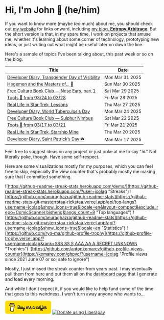 # Hi, I'm John 👋 (he/him)

If you want to know more (maybe *too* much) about me, you should check out [my website](https://john.colagioia.net/) for links onward, including [my blog, **Entropy Arbitrage**](https://john.colagioia.net/blog).  But the short version is that, in my spare time, I work on projects that amuse me, whether it's learning about some corner of technology, prototyping new ideas, or just writing out what might be useful later on down the line.

Here's a sample of topics I've been talking about, this past week or so on the blog.

|Title|Date|
|-----|-------|
|[Developer Diary, Transgender Day of Visibility](https://john.colagioia.net/blog/2025/03/31/transgender.html)|Mon Mar 31 2025|
|[Hegemon and the Masters of… 🚫](https://john.colagioia.net/blog/2025/03/30/patriarchy.html)|Sun Mar 30 2025|
|[Free Culture Book Club — Nose Ears, part 1](https://john.colagioia.net/blog/2025/03/29/nose-ears-1.html)|Sat Mar 29 2025|
|[Toots 🦣 from 03/24 to 03/28](https://john.colagioia.net/blog/2025/03/28/week.html)|Fri Mar 28 2025|
|[Real Life in Star Trek, Lessons](https://john.colagioia.net/blog/2025/03/27/lessons.html)|Thu Mar 27 2025|
|[Developer Diary, World Tuberculosis Day](https://john.colagioia.net/blog/2025/03/24/tuberculosis.html)|Mon Mar 24 2025|
|[Free Culture Book Club — Sulphur Nimbus](https://john.colagioia.net/blog/2025/03/22/sulphur-nimbus.html)|Sat Mar 22 2025|
|[Toots 🦣 from 03/17 to 03/21](https://john.colagioia.net/blog/2025/03/21/week.html)|Fri Mar 21 2025|
|[Real Life in Star Trek, Starship Mine](https://john.colagioia.net/blog/2025/03/20/starship-mine.html)|Thu Mar 20 2025|
|[Developer Diary, Saint Patrick’s Day ☘️](https://john.colagioia.net/blog/2025/03/17/patrick.html)|Mon Mar 17 2025|

Feel free to suggest ideas on any project or just poke at me to say "hi." Not literally poke, though. Have some self-respect.

Here are some visualizations mostly for my purposes, which you can feel free to skip, especially the view counter that's probably mostly me making sure that I committed something.

![https://github-readme-streak-stats.herokuapp.com/demo/](https://github-readme-streak-stats.herokuapp.com/?user=jcolag "Streaks")
![https://github.com/anuraghazra/github-readme-stats](https://github-readme-stats-git-masterrstaa-rickstaa.vercel.app/api/top-langs?username=jcolag&show_icons=true&locale=en&layout=compact&exclude_repo=ComicScanner,bisheng&langs_count=8 "Top languages")
![https://github.com/anuraghazra/github-readme-stats](https://github-readme-stats-git-masterrstaa-rickstaa.vercel.app/api?username=jcolag&show_icons=true&locale=en "Statistics")
![https://github.com/ryo-ma/github-profile-trophy](https://github-profile-trophy.vercel.app/?username=jcolag&rank=SSS,SS,S,AAA,AA,A,SECRET,UNKNOWN "Trophies")
![https://github.com/antonkomarev/github-profile-views-counter](https://komarev.com/ghpvc/?username=jcolag "Profile views since 2021 June 07 or so; safe to ignore")

Mostly, I just missed the streak counter from years past.  I may eventually pull them from here and put them all on the [dashboard page](https://github.com/jcolag/dash) that I generate and load every morning.

And while I don't expect it, if you would like to help fund some of the time that goes to this weirdness, I won't turn away anyone who wants to...

[<img src="images/default-yellow.png" alt="Buy Me a Coffee" width="150px"/>](https://www.buymeacoffee.com/jcolag)
<a href="https://liberapay.com/jcolag/donate"><img alt="Donate using Liberapay" src="https://liberapay.com/assets/widgets/donate.svg"></a>
